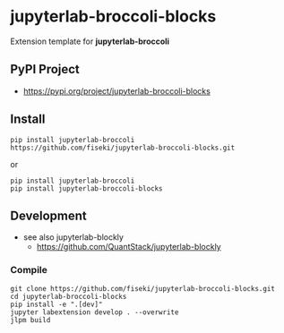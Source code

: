 # jupyterlab-broccoli-blocks
Extension template for **jupyterlab-broccoli**

## PyPI Project
* https://pypi.org/project/jupyterlab-broccoli-blocks

## Install
```
pip install jupyterlab-broccoli
https://github.com/fiseki/jupyterlab-broccoli-blocks.git
```
or
```
pip install jupyterlab-broccoli
pip install jupyterlab-broccoli-blocks
```
## Development
* see also jupyterlab-blockly
  * https://github.com/QuantStack/jupyterlab-blockly
 
### Compile
```
git clone https://github.com/fiseki/jupyterlab-broccoli-blocks.git
cd jupyterlab-broccoli-blocks
pip install -e ".[dev]"
jupyter labextension develop . --overwrite
jlpm build
```
